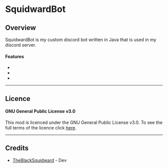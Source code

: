 # SquidwardBot

## Overview

SquidwardBot is my custom discord bot written in Java that is used in my discord server.

#### Features

- 

- 

-

***

## Licence

#### GNU General Public License v3.0

This mod is licenced under the GNU General Public License v3.0. To see the full terms of the licence click [here](https://github.com/TheBlackSquidward/SquidwardBot/blob/master/LICENSE).

***

## Credits

- [TheBlackSquidward](https://twitter.com/ABlackSquidward) - Dev